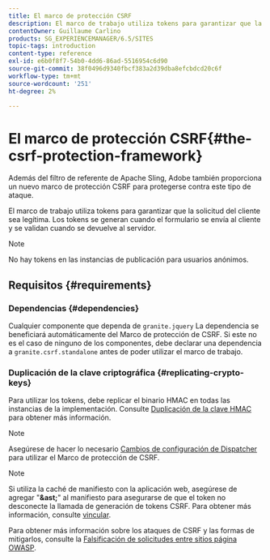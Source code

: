 ```yaml
---
title: El marco de protección CSRF
description: El marco de trabajo utiliza tokens para garantizar que la solicitud del cliente sea legítima
contentOwner: Guillaume Carlino
products: SG_EXPERIENCEMANAGER/6.5/SITES
topic-tags: introduction
content-type: reference
exl-id: e6b0f8f7-54b0-4dd6-86ad-5516954c6d90
source-git-commit: 38f0496d9340fbcf383a2d39dba8efcbdcd20c6f
workflow-type: tm+mt
source-wordcount: '251'
ht-degree: 2%

---
```


# El marco de protección CSRF{#the-csrf-protection-framework}

Además del filtro de referente de Apache Sling, Adobe también proporciona un nuevo marco de protección CSRF para protegerse contra este tipo de ataque.

El marco de trabajo utiliza tokens para garantizar que la solicitud del cliente sea legítima. Los tokens se generan cuando el formulario se envía al cliente y se validan cuando se devuelve al servidor.

>[!NOTE]
>
>No hay tokens en las instancias de publicación para usuarios anónimos.

## Requisitos  {#requirements}

### Dependencias {#dependencies}

Cualquier componente que dependa de `granite.jquery` La dependencia se beneficiará automáticamente del Marco de protección de CSRF. Si este no es el caso de ninguno de los componentes, debe declarar una dependencia a `granite.csrf.standalone` antes de poder utilizar el marco de trabajo.

### Duplicación de la clave criptográfica {#replicating-crypto-keys}

Para utilizar los tokens, debe replicar el binario HMAC en todas las instancias de la implementación. Consulte [Duplicación de la clave HMAC](/help/sites-administering/encapsulated-token.md#replicating-the-hmac-key) para obtener más información.

>[!NOTE]
>
>Asegúrese de hacer lo necesario [Cambios de configuración de Dispatcher](https://helpx.adobe.com/experience-manager/dispatcher/user-guide.html) para utilizar el Marco de protección de CSRF.

>[!NOTE]
>
>Si utiliza la caché de manifiesto con la aplicación web, asegúrese de agregar &quot;**&amp;ast;**&quot; al manifiesto para asegurarse de que el token no desconecte la llamada de generación de tokens CSRF. Para obtener más información, consulte [vincular](https://www.w3.org/TR/offline-webapps/).
>
>Para obtener más información sobre los ataques de CSRF y las formas de mitigarlos, consulte la [Falsificación de solicitudes entre sitios página OWASP](https://owasp.org/www-community/attacks/csrf).

